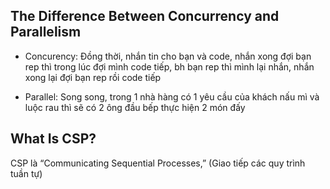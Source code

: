 ## The Difference Between Concurrency and Parallelism
- Concurency: Đồng thời, nhắn tin cho bạn và code, nhắn xong đợi bạn rep thì trong lúc đợi mình code tiếp, bh bạn rep thì mình lại nhắn, nhắn xong lại đợi bạn rep rồi code tiếp

- Parallel: Song song, trong 1 nhà hàng có 1 yêu cầu của khách nấu mì và luộc rau thì sẽ có 2 ông đầu bếp thực hiện 2 món đấy

## What Is CSP?
CSP là “Communicating Sequential Processes,” (Giao tiếp các quy trình tuần tự)